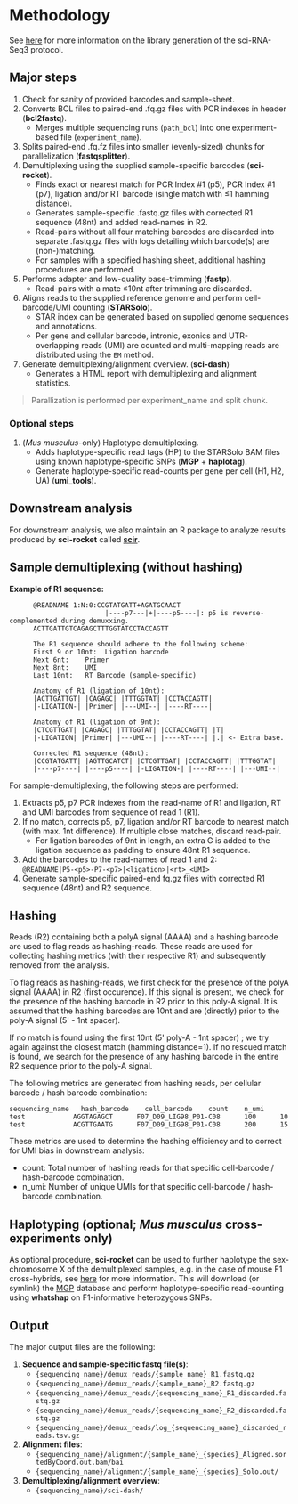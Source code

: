 # Methodology

See [here](https://teichlab.github.io/scg_lib_structs/methods_html/sci-RNA-seq3.html) for more information on the library generation of the sci-RNA-Seq3 protocol.

## Major steps

1. Check for sanity of provided barcodes and sample-sheet.
2. Converts BCL files to paired-end .fq.gz files with PCR indexes in header (**bcl2fastq**).
   - Merges multiple sequencing runs (`path_bcl`) into one experiment-based file (`experiment_name`).
3. Splits paired-end .fq.fz files into smaller (evenly-sized) chunks for parallelization (**fastqsplitter**).
4. Demultiplexing using the supplied sample-specific barcodes (**sci-rocket**).
   - Finds exact or nearest match for PCR Index #1 (p5), PCR Index #1 (p7), ligation and/or RT barcode (single match with ≤1 hamming distance).
   - Generates sample-specific .fastq.gz files with corrected R1 sequence (48nt) and added read-names in R2.
   - Read-pairs without all four matching barcodes are discarded into separate .fastq.gz files with logs detailing which barcode(s) are (non-)matching.
   - For samples with a specified hashing sheet, additional hashing procedures are performed.
5. Performs adapter and low-quality base-trimming (**fastp**).
   - Read-pairs with a mate ≤10nt after trimming are discarded.
6. Aligns reads to the supplied reference genome and perform cell-barcode/UMI counting (**STARSolo**).
   - STAR index can be generated based on supplied genome sequences and annotations.
   - Per gene and cellular barcode, intronic, exonics and UTR-overlapping reads (UMI) are counted and multi-mapping reads are distributed using the `EM` method.
7. Generate demultiplexing/alignment overview. (**sci-dash**)
   - Generates a HTML report with demultiplexing and alignment statistics.

> Parallization is performed per experiment_name and split chunk.

### Optional steps

1. (_Mus musculus_-only) Haplotype demultiplexing.
   - Adds haplotype-specific read tags (HP) to the STARSolo BAM files using known haplotype-specific SNPs (**MGP** + **haplotag**).
   - Generate haplotype-specific read-counts per gene per cell (H1, H2, UA) (**umi_tools**).

## Downstream analysis

For downstream analysis, we also maintain an R package to analyze results produced by **sci-rocket** called [**scir**](https://github.com/odomlab2/scir).

## Sample demultiplexing (without hashing)

**Example of R1 sequence:**

```text
      @READNAME 1:N:0:CCGTATGATT+AGATGCAACT
                        |----p7---|+|----p5----|: p5 is reverse-complemented during demuxxing.
      ACTTGATTGTCAGAGCTTTGGTATCCTACCAGTT

      The R1 sequence should adhere to the following scheme:
      First 9 or 10nt:  Ligation barcode
      Next 6nt:    Primer
      Next 8nt:    UMI
      Last 10nt:   RT Barcode (sample-specific)

      Anatomy of R1 (ligation of 10nt):
      |ACTTGATTGT| |CAGAGC| |TTTGGTAT| |CCTACCAGTT|
      |-LIGATION-| |Primer| |---UMI--| |----RT----|

      Anatomy of R1 (ligation of 9nt):
      |CTCGTTGAT| |CAGAGC| |TTTGGTAT| |CCTACCAGTT| |T|
      |-LIGATION| |Primer| |---UMI--| |----RT----| |.| <- Extra base.

      Corrected R1 sequence (48nt):
      |CCGTATGATT| |AGTTGCATCT| |CTCGTTGAT| |CCTACCAGTT| |TTTGGTAT|
      |----p7----| |----p5----| |-LIGATION-| |----RT----| |---UMI--|
```

For sample-demultiplexing, the following steps are performed:

1. Extracts p5, p7 PCR indexes from the read-name of R1 and ligation, RT and UMI barcodes from sequence of read 1 (R1).
2. If no match, corrects p5, p7, ligation and/or RT barcode to nearest match (with max. 1nt difference). If multiple close matches, discard read-pair.
   - For ligation barcodes of 9nt in length, an extra G is added to the ligation sequence as padding to ensure 48nt R1 sequence.
3. Add the barcodes to the read-names of read 1 and 2:  
   `@READNAME|P5-<p5>-P7-<p7>|<ligation>|<rt>_<UMI>`
4. Generate sample-specific paired-end fq.gz files with corrected R1 sequence (48nt) and R2 sequence.

## Hashing

Reads (R2) containing both a polyA signal (AAAA) and a hashing barcode are used to flag reads as hashing-reads. These reads are used for collecting hashing metrics (with their respective R1) and subsequently removed from the analysis.

To flag reads as hashing-reads, we first check for the presence of the polyA signal (AAAA) in R2 (first occurence). If this signal is present, we check for the presence of the hashing barcode in R2 prior to this poly-A signal. It is assumed that the hashing barcodes are 10nt and are (directly) prior to the poly-A signal (5' - 1nt spacer).

If no match is found using the first 10nt (5' poly-A - 1nt spacer) ; we try again against the closest match (hamming distance=1). If no rescued match is found, we search for the presence of any hashing barcode in the entire R2 sequence prior to the poly-A signal.

The following metrics are generated from hashing reads, per cellular barcode / hash barcode combination:

```text
sequencing_name   hash_barcode    cell_barcode    count    n_umi
test            AGGTAGAGCT      F07_D09_LIG98_P01-C08      100      10
test            ACGTTGAATG      F07_D09_LIG98_P01-C08      200      15
```

These metrics are used to determine the hashing efficiency and to correct for UMI bias in downstream analysis:

- count: Total number of hashing reads for that specific cell-barcode / hash-barcode combination.
- n_umi: Number of unique UMIs for that specific cell-barcode / hash-barcode combination.

## Haplotyping (optional; _Mus musculus_ cross-experiments only)

As optional procedure, **sci-rocket** can be used to further haplotype the sex-chromosome X of the demultiplexed samples, e.g. in the case of mouse F1 cross-hybrids, see [here](overview_files.md#haplotyping-optional-mus-musculus-cross-experiments-only) for more information.
This will download (or symlink) the [MGP](http://www.sanger.ac.uk/science/data/mouse-genomes-project) database and perform haplotype-specific read-counting using **whatshap** on F1-informative heterozygous SNPs.

## Output

The major output files are the following:

1. **Sequence and sample-specific fastq file(s)**:
   - `{sequencing_name}/demux_reads/{sample_name}_R1.fastq.gz`
   - `{sequencing_name}/demux_reads/{sample_name}_R2.fastq.gz`
   - `{sequencing_name}/demux_reads/{sequencing_name}_R1_discarded.fastq.gz`
   - `{sequencing_name}/demux_reads/{sequencing_name}_R2_discarded.fastq.gz`
   - `{sequencing_name}/demux_reads/log_{sequencing_name}_discarded_reads.tsv.gz`
2. **Alignment files**:
   - `{sequencing_name}/alignment/{sample_name}_{species}_Aligned.sortedByCoord.out.bam/bai`
   - `{sequencing_name}/alignment/{sample_name}_{species}_Solo.out/`
3. **Demultiplexing/alignment overview**:
   - `{sequencing_name}/sci-dash/`

